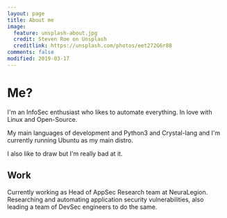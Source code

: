 ```yaml
---
layout: page
title: About me
image:
  feature: unsplash-about.jpg
  credit: Steven Roe on Unsplash
  creditlink: https://unsplash.com/photos/eet272G6r88
comments: false
modified: 2019-03-17
---
```


# Me?

I'm an InfoSec enthusiast who likes to automate everything.
In love with Linux and Open-Source.

My main languages of development and Python3 and Crystal-lang and I'm currently running Ubuntu as my main distro.

I also like to draw but I'm really bad at it.

## Work

Currently working as Head of AppSec Research team at NeuraLegion. Researching and automating application security vulnerabilities, also leading a team of DevSec engineers to do the same.
